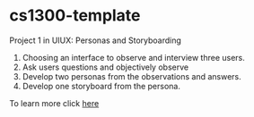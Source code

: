 # cs1300-template
Project 1 in UIUX: Personas and Storyboarding
1. Choosing an interface to observe and interview three users.
2. Ask users questions and objectively observe
3. Develop two personas from the observations and answers.
4. Develop one storyboard from the persona.

To learn more click [here](https://nameless-stream-46518.herokuapp.com/)
